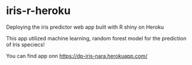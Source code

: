 # iris-r-heroku
Deploying the iris predictor web app built with R shiny on Heroku

This app utilized machine learning, random forest model for the prediction of Iris speciecs!


You can find app onn  https://dp-iris-nara.herokuapp.com/

